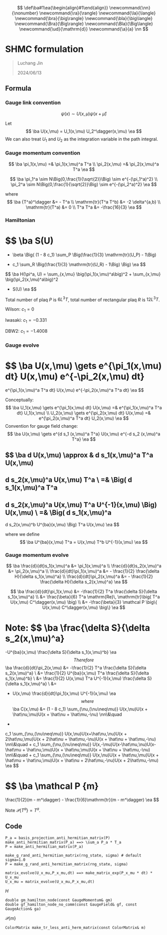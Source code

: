 $$
\def\ba#1\ea{\begin{align}#1\end{align}}
\newcommand{\nn}{\nonumber}
\newcommand{\ra}{\rangle}
\newcommand{\la}{\langle}
\newcommand{\bra}{\big\rangle}
\newcommand{\bla}{\big\langle}
\newcommand{\Bra}{\Big\rangle}
\newcommand{\Bla}{\Big\langle}
\newcommand{\ud}{\mathrm{d}}
\newcommand{\a}{a}
\nn
$$



# SHMC formulation

> Luchang Jin
>
> 2024/06/13

## Formula

### Gauge link convention

$$
\psi(x) \sim U(x,\mu) \psi(x + \hat\mu)
$$

Let
$$
\ba
U(x,\mu) = U_1(x,\mu) U_2^\dagger(x,\mu)
\ea
$$
We can also treat $U_1$ and $U_2$ as the integration variable in the path integral.

### Gauge momentum convention

$$
\ba
\pi_1(x,\mu) =& \pi_1(x,\mu)^a T^a
\\
\pi_2(x,\mu) =& \pi_2(x,\mu)^a T^a
\ea
$$

$$
\ba
\pi_1^a \sim N\Big(0,\frac{1}{\sqrt{2}}\Big) \sim e^{-(\pi_1^a)^2}
\\
\pi_2^a \sim N\Big(0,\frac{1}{\sqrt{2}}\Big) \sim e^{-(\pi_2^a)^2}
\ea
$$

where
$$
\ba
{T^a}^\dagger &= - T^a
\\
\mathrm{tr}(T^a T^b) &= -2 \delta^{a,b}
\\
\mathrm{tr}(T^a) &= 0
\\
T^a T^a &= -\frac{16}{3}
\ea
$$

### Hamiltonian

$$
\ba
S(U)
=
- \beta
\Big(
(1 - 8 c_1) \sum_P \Big(\frac{1}{3} \mathrm{tr}(U_P) - 1\Big)
+ c_1 \sum_R \Big(\frac{1}{3} \mathrm{tr}(U_R) - 1\Big)
\Big)
\ea
$$

$$
\ba
H(\pi^a, U) =
\sum_{x,\mu} \big(\pi_1(x,\mu)^a\big)^2
+
\sum_{x,\mu} \big(\pi_2(x,\mu)^a\big)^2
+ S(U)
\ea
$$

Total number of plaq $P$ is $6 L^3 T$, total number of rectangular plaq $R$ is $12 L^3 T$​.

Wilson: $c_1 = 0$

Iwasaki: $c_1 = -0.331$

DBW2: $c_1 = -1.4008$

### Gauge evolve

$$
\ba
U(x,\mu)
\gets
e^{\pi_1(x,\mu) dt} U(x,\mu) e^{-\pi_2(x,\mu) dt}
=
e^{\pi_1(x,\mu)^a T^a dt} U(x,\mu) e^{-\pi_2(x,\mu)^a T^a dt}
\ea
$$

Conceptually:
$$
\ba
U_1(x,\mu) \gets e^{\pi_1(x,\mu) dt} U(x,\mu) =& e^{\pi_1(x,\mu)^a T^a dt} U_1(x,\mu)
\\
U_2(x,\mu) \gets e^{\pi_2(x,\mu) dt} U(x,\mu) =& e^{\pi_2(x,\mu)^a T^a dt} U_2(x,\mu)
\ea
$$
Convention for gauge field change:
$$
\ba
U(x,\mu)
\gets
e^{d s_1 (x,\mu)^a T^a}
U(x,\mu)
e^{-d s_2 (x,\mu)^a T^a}
\ea
$$

$$
\ba
d U(x,\mu)
\approx &
d s_1(x,\mu)^a T^a
U(x,\mu)
-
d s_2(x,\mu)^a
U(x,\mu) T^a
\\
=&
\Big(
d s_1(x,\mu)^a
T^a
-
d s_2(x,\mu)^a
U(x,\mu) T^a U^{-1}(x,\mu)
\Big)
U(x,\mu)
\\
=&
\Big(
d s_1(x,\mu)^a
-
d s_2(x,\mu)^b
U^{ba}(x,\mu)
\Big)
T^a
U(x,\mu)
\ea
$$

where we define
$$
\ba
U^{ba}(x,\mu) T^a = U(x,\mu) T^b U^{-1}(x,\mu)
\ea
$$

### Gauge momentum evolve

$$
\ba
\frac{d}{dt}s_1(x,\mu)^a &= \pi_1(x,\mu)^a
\\
\frac{d}{dt}s_2(x,\mu)^a &= \pi_2(x,\mu)^a
\\
\frac{d}{dt}\pi_1(x,\mu)^a &= - \frac{1}{2} \frac{\delta H}{\delta s_1(x,\mu)^a}
\\
\frac{d}{dt}\pi_2(x,\mu)^a &= - \frac{1}{2} \frac{\delta H}{\delta s_2(x,\mu)^a}
\ea
$$

$$
\ba
\frac{d}{dt}\pi_1(x,\mu)
&=
-\frac{1}{2} T^a \frac{\delta S}{\delta s_1(x,\mu)^a}
\\
&=
\frac{\beta}{6} T^a \mathrm{Re}\, \mathrm{tr}\big( T^a U(x,\mu) C^\dagger(x,\mu) \big)
\\
&=
-\frac{\beta}{3} \mathcal P \big\{ U(x,\mu) C^\dagger(x,\mu) \big\}
\ea
$$

Note:
$$
\ba
\frac{\delta S}{\delta s_2(x,\mu)^a}
=
-U^{ba}(x,\mu)
\frac{\delta S}{\delta s_1(x,\mu)^b}
\ea
$$
Therefore
$$
\ba
\frac{d}{dt}\pi_2(x,\mu)
&=
-\frac{1}{2} T^a \frac{\delta S}{\delta s_2(x,\mu)^a}
\\
&=
\frac{1}{2} U^{ba}(x,\mu) T^a \frac{\delta S}{\delta s_1(x,\mu)^b}
\\
&=
\frac{1}{2} U(x,\mu) T^a U^{-1}(x,\mu) \frac{\delta S}{\delta s_1(x,\mu)^a}
\\
&=
- U(x,\mu) \frac{d}{dt}\pi_1(x,\mu) U^{-1}(x,\mu)
\ea
$$
where
$$
\ba
C(x,\mu)
&=
(1 - 8 c_1)
\sum_{\nu\,(\nu\neq\mu)}
U(x,\nu)U(x + \hat\nu,\mu)U(x + \hat\nu + \hat\mu,-\nu)
\nn\\&\quad
+
c_1
\sum_{\nu\,(\nu\neq\mu)}
U(x,\nu)U(x+\hat\nu,\nu)U(x + 2\hat\nu,\mu)U(x + 2\hat\nu + \hat\mu,-\nu)U(x + \hat\nu + \hat\mu,-\nu)
\nn\\&\quad
+
c_1
\sum_{\nu\,(\nu\neq\mu)}
U(x,-\mu)U(x-\hat\mu,\nu)U(x-\hat\mu + \hat\nu,\mu)U(x + \hat\nu,\mu)U(x + \hat\nu + \hat\mu,-\nu)
\nn\\&\quad
+
c_1
\sum_{\nu\,(\nu\neq\mu)}
U(x,\nu)U(x + \hat\nu,\mu)U(x + \hat\mu + \hat\nu,\mu)U(x + \hat\nu + 2\hat\mu,-\nu)U(x + 2\hat\mu,-\mu)
\ea
$$

$$
\ba
\mathcal P \{m\}
=
\frac{1}{2}(m - m^\dagger) - \frac{1}{6}\mathrm{tr}(m - m^\dagger)
\ea
$$

Note $\mathcal P\{T^a\} = T^a$.

## Code

```
P_a = basis_projection_anti_hermitian_matrix(P)
make_anti_hermitian_matrix(P_a) ==> \sum_a P_a * T_a
P = make_anti_hermitian_matrix(P_a)
```

```
make_g_rand_anti_hermitian_matrix(rng_state, sigma) # default sigma=1.0
P = make_g_rand_anti_hermitian_matrix(rng_state, sigma)
```

```
matrix_evolve(U_x_mu,P_x_mu,dt) ==> make_matrix_exp(P_x_mu * dt) * U_x_mu
U_x_mu = matrix_evolve(U_x_mu,P_x_mu,dt)
```

$H$

```
double gm_hamilton_node(const GaugeMomentum& gm)
double gf_hamilton_node_no_comm(const GaugeField& gf, const GaugeAction& ga)
```

$\mathcal P\{m\}$

```
ColorMatrix make_tr_less_anti_herm_matrix(const ColorMatrix& m)
```



